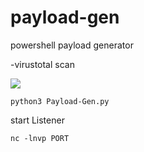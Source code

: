 # payload-gen
 powershell payload generator 
 
 -virustotal scan 

![](https://github.com/kasem545/payload-gen/blob/main/Screenshot_2023-06-13_17-33-09.png)

 ```
 python3 Payload-Gen.py
 ```

start Listener 
 ```
 nc -lnvp PORT
 ```
